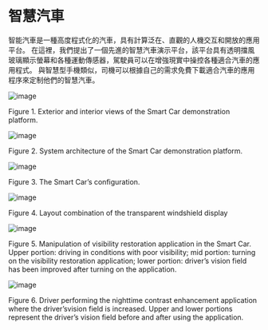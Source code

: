 # 智慧汽車
智能汽車是一種高度程式化的汽車，具有計算泛在、直觀的人機交互和開放的應用平台。 在這裡，我們提出了一個先進的智慧汽車演示平台，該平台具有透明擋風玻璃顯示螢幕和各種運動傳感器，駕駛員可以在增強現實中操控各種適合汽車的應用程式。 與智慧型手機類似，司機可以根據自己的需求免費下載適合汽車的應用程序來定制他們的智慧汽車。 



![image](https://github.com/smartCarLab/smartCar/blob/master/image/image1.png?raw=true)

Figure 1. Exterior and interior views of the Smart Car demonstration platform.

![image](https://github.com/smartCarLab/smartCar/blob/master/image/image2.png?raw=true)

Figure 2. System architecture of the Smart Car demonstration platform.

![image](https://github.com/smartCarLab/smartCar/blob/master/image/image3.png?raw=true)

Figure 3. The Smart Car’s configuration.

![image](https://github.com/smartCarLab/smartCar/blob/master/image/image4.png?raw=true)

Figure 4. Layout combination of the transparent windshield display

![image](https://github.com/smartCarLab/smartCar/blob/master/image/image5.png?raw=true)

Figure 5. Manipulation of visibility restoration application in the Smart Car. Upper portion:
driving in conditions with poor visibility; mid portion: turning on the visibility restoration application;
lower portion: driver’s vision field has been improved after turning on the application.

![image](https://github.com/smartCarLab/smartCar/blob/master/image/image6.png?raw=true)

Figure 6. Driver performing the nighttime contrast enhancement application where the
driver’svision field is increased. Upper and lower portions represent the driver’s vision field
before and after using the application.

